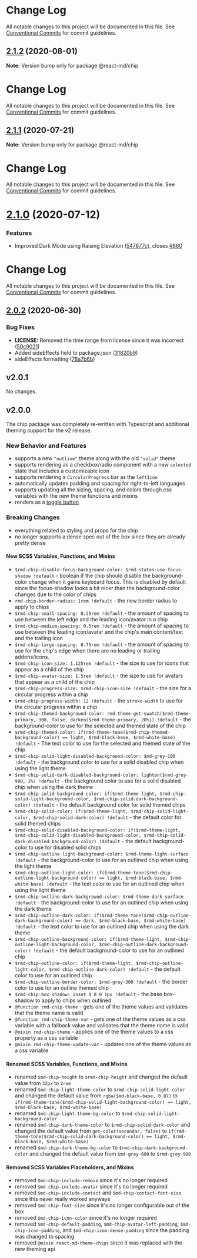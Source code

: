 # Change Log

All notable changes to this project will be documented in this file. See
[Conventional Commits](https://conventionalcommits.org) for commit guidelines.

## [2.1.2](https://github.com/mlaursen/react-md/compare/v2.1.1...v2.1.2) (2020-08-01)

**Note:** Version bump only for package @react-md/chip

# Change Log

All notable changes to this project will be documented in this file. See
[Conventional Commits](https://conventionalcommits.org) for commit guidelines.

## [2.1.1](https://github.com/mlaursen/react-md/compare/v2.1.0...v2.1.1) (2020-07-21)

**Note:** Version bump only for package @react-md/chip

# Change Log

All notable changes to this project will be documented in this file. See
[Conventional Commits](https://conventionalcommits.org) for commit guidelines.

# [2.1.0](https://github.com/mlaursen/react-md/compare/v2.0.4...v2.1.0) (2020-07-12)

### Features

- Improved Dark Mode using Raising Elevation
  ([547877c](https://github.com/mlaursen/react-md/commit/547877c51217a544fdaad9c77e2469a45f30336e)),
  closes [#860](https://github.com/mlaursen/react-md/issues/860)

# Change Log

All notable changes to this project will be documented in this file. See
[Conventional Commits](https://conventionalcommits.org) for commit guidelines.

## [2.0.2](https://github.com/mlaursen/react-md/compare/v2.0.1...v2.0.2) (2020-06-30)

### Bug Fixes

- **LICENSE:** Removed the time range from license since it was incorrect
  ([50c9021](https://github.com/mlaursen/react-md/commit/50c9021cedc0d642758b9fd541bb6c93d2fe1786))
- Added sideEffects field to package.json
  ([31820b9](https://github.com/mlaursen/react-md/commit/31820b9b43705e5849664500a17b6849eb6dc2a9))
- sideEffects formatting
  ([78a7b6b](https://github.com/mlaursen/react-md/commit/78a7b6b0e40c7daefb749835670705f21bd21720))

## v2.0.1

No changes.

## v2.0.0

The chip package was completely re-written with Typescript and additional
theming support for the v2 release.

### New Behavior and Features

- supports a new `"outline"` theme along with the old `"solid"` theme
- supports rendering as a checkbox/radio component with a new `selected` state
  that includes a customizable icon
- supports rendering a `CircularProgress` bar as the `leftIcon`
- automatically updates padding and spacing for right-to-left languages
- supports updating all the sizing, spacing, and colors through css variables
  with the new theme functions and mixins
- renders as a [toggle button](https://www.w3.org/TR/wai-aria-practices/#button)

### Breaking Changes

- everything related to styling and props for the chip
- no longer supports a dense spec out of the box since they are already pretty
  dense

#### New SCSS Variables, Functions, and Mixins

- `$rmd-chip-disable-focus-background-color: $rmd-states-use-focus-shadow !default` -
  boolean if the chip should disable the background-color change when it gains
  keyboard focus. This is disabled by default since the focus-shadow looks a bit
  nicer than the background-color changes due to the color of chips
- `rmd-chip-border-radius: 1rem !default` - the new border radius to apply to
  chips
- `$rmd-chip-small-spacing: 0.25rem !default` - the amount of spacing to use
  between the left edge and the leading icon/avatar in a chip
- `$rmd-chip-medium-spacing: 0.5rem !default` - the amount of spacing to use
  between the leading icon/avatar and the chip's main content/text and the
  trailing icon
- `$rmd-chip-large-spacing: 0.75rem !default` - the amount of spacing to use for
  the chip's edge when there are no leading or trailing addons/icons.
- `$rmd-chip-icon-size: 1.125rem !default` - the size to use for icons that
  appear as a child of the chip
- `$rmd-chip-avatar-size: 1.5rem !default` - the size to use for avatars that
  appear as a child of the chip
- `$rmd-chip-progress-size: $rmd-chip-icon-size !default` - the size for a
  circular progress within a chip
- `$rmd-chip-progress-width: 12 !default` - the `stroke-width` to use for the
  circular progress within a chip
- `$rmd-chip-themed-background-color: rmd-theme-get-swatch($rmd-theme-primary, 300, false, darken($rmd-theme-primary, 20%)) !default` -
  the background-color to use for the selected and themed state of the chip
- `$rmd-chip-themed-color: if(rmd-theme-tone($rmd-chip-themed-background-color) == light, $rmd-black-base, $rmd-white-base) !default` -
  The text color to use for the selected and themed state of the chip
- `$rmd-chip-solid-light-disabled-background-color: $md-grey-100 !default` - the
  background color to use for a solid disabled chip when using the light theme
- `$rmd-chip-solid-dark-disabled-background-color: lighten($rmd-grey-900, 2%) !default` -
  the background color to use for a solid disabled chip when using the dark
  theme
- `$rmd-chip-solid-background-color: if($rmd-theme-light, $rmd-chip-solid-light-background-color, $rmd-chip-solid-dark-background-color) !default` -
  the default background color for solid themed chips
- `$rmd-chip-solid-color: if($rmd-theme-light, $rmd-chip-solid-light-color, $rmd-chip-solid-dark-color) !default` -
  the default color for solid themed chips
- `$rmd-chip-solid-disabled-background-color: if($rmd-theme-light, $rmd-chip-solid-light-disabled-background-color, $rmd-chip-solid-dark-disabled-background-color) !default` -
  the default background-color to use for disabled solid chips
- `$rmd-chip-outline-light-background-color: $rmd-theme-light-surface !default` -
  the background-color to use for an outlined chip when using the light theme
- `$rmd-chip-outline-light-color: if($rmd-theme-tone($rmd-chip-outline-light-background-color) == light, $rmd-black-base, $rmd-white-base) !default` -
  the text color to use for an outlined chip when using the light theme
- `$rmd-chip-outline-dark-background-color: $rmd-theme-dark-surface !default` -
  the background-color to use for an outlined chip when using the dark theme
- `$rmd-chip-outline-dark-color: if($rmd-theme-tone($rmd-chip-outline-dark-background-color) == dark, $rmd-black-base, $rmd-white-base) !default` -
  the text color to use for an outlined chip when using the dark theme
- `$rmd-chip-outline-background-color: if($rmd-theme-light, $rmd-chip-outline-light-background-color, $rmd-chip-outline-dark-background-color) !default` -
  the default background-color to use for an outlined chip
- `$rmd-chip-outline-color: if($rmd-theme-light, $rmd-chip-outline-light-color, $rmd-chip-outline-dark-color) !default` -
  the default color to use for an outlined chip
- `$rmd-chip-outline-border-color: $rmd-grey-300 !default` - the border color to
  use for an outline themed chip
- `$rmd-chip-box-shadow: inset 0 0 0 1px !default` - the base box-shadow to
  apply to chips when outlined
- `@function rmd-chip-theme` - gets one of the theme values and validates that
  the theme name is valid
- `@function rmd-chip-theme-var` - gets one of the theme values as a css
  variable with a fallback value and validates that the theme name is valid
- `@mixin rmd-chip-theme` - applies one of the theme values to a css property as
  a css variable
- `@mixin rmd-chip-theme-update-var` - updates one of the theme values as a css
  variable

#### Renamed SCSS Variables, Functions, and Mixins

- renamed `$md-chip-height` to `$rmd-chip-height` and changed the default value
  from `32px` to `2rem`
- renamed `$md-chip-light-theme-color` to `$rmd-chip-solid-light-color` and
  changed the default value from `rgba($md-black-base, 0.87)` to
  `if(rmd-theme-tone($rmd-chip-solid-light-background-color) == light, $rmd-black-base, $rmd-white-base)`
- renamed `$md-chip-light-theme-bg-color` to
  `$rmd-chip-solid-light-background-color`
- renamed `$md-chip-dark-theme-color` to `$rmd-chip-solid-dark-color` and
  changed the default value from `get-color(secondar, false)` to
  `if(rmd-theme-tone($rmd-chip-solid-dark-background-color) == light, $rmd-black-base, $rmd-white-base)`
- renamed `$md-chip-dark-theme-bg-color` to `$rmd-chip-dark-background-color`
  and changed the default value from `$md-grey-600` to `$rmd-grey-900`

#### Removed SCSS Variables Placeholders, and Mixins

- removed `$md-chip-include-remove` since it's no longer required
- removed `$md-chip-include-avatar` since it's no longer required
- removed `$md-chip-include-contact` and `$md-chip-contact-font-size` since this
  never really worked anyways
- removed `$md-chip-font-size` since it's no longer configurable out of the box
- removed `$md-chip-icon-color` since it's no longer required
- removed `$md-chip-default-padding`, `$md-chip-avatar-left-padding`,
  `$md-chip-icon-padding`, and `$md-chip-icon-dense-padding` since the padding
  was changed to spacing
- removed `@mixin react-md-theme-chips` since it was replaced with the new
  theming api
